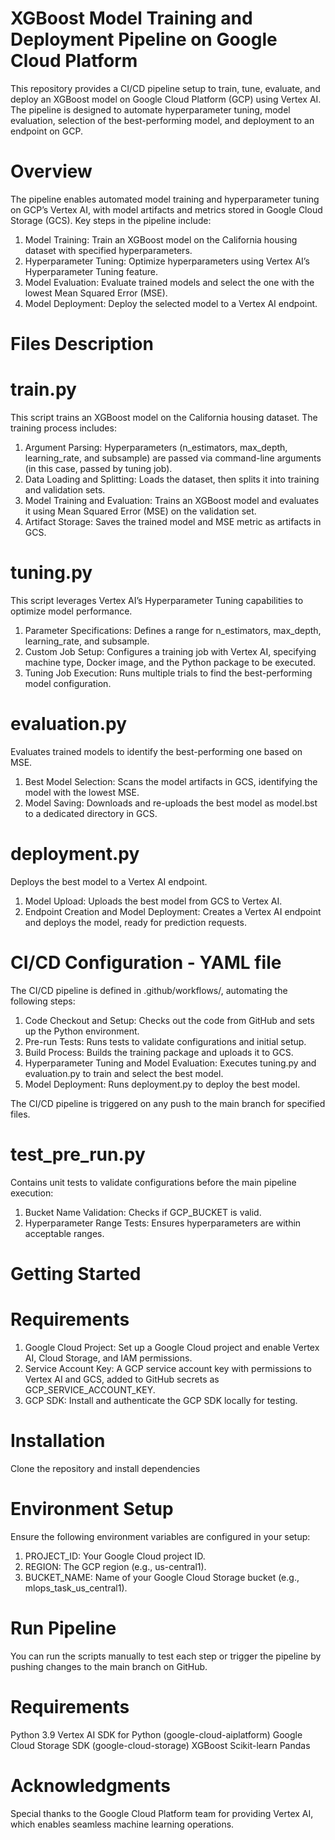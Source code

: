 # XGBoost Model Training and Deployment Pipeline on Google Cloud Platform

This repository provides a CI/CD pipeline setup to train, tune, evaluate, and deploy an XGBoost model on Google Cloud Platform (GCP) using Vertex AI. The pipeline is designed to automate hyperparameter tuning, model evaluation, selection of the best-performing model, and deployment to an endpoint on GCP.

# Overview

The pipeline enables automated model training and hyperparameter tuning on GCP’s Vertex AI, with model artifacts and metrics stored in Google Cloud Storage (GCS). Key steps in the pipeline include:

1. Model Training: Train an XGBoost model on the California housing dataset with specified hyperparameters.
2. Hyperparameter Tuning: Optimize hyperparameters using Vertex AI’s Hyperparameter Tuning feature.
3. Model Evaluation: Evaluate trained models and select the one with the lowest Mean Squared Error (MSE).
4. Model Deployment: Deploy the selected model to a Vertex AI endpoint.

# Files Description

# train.py

This script trains an XGBoost model on the California housing dataset. The training process includes:

1. Argument Parsing: Hyperparameters (n_estimators, max_depth, learning_rate, and subsample) are passed via command-line arguments (in this case, passed by tuning job).
2. Data Loading and Splitting: Loads the dataset, then splits it into training and validation sets.
3. Model Training and Evaluation: Trains an XGBoost model and evaluates it using Mean Squared Error (MSE) on the validation set.
4. Artifact Storage: Saves the trained model and MSE metric as artifacts in GCS.

# tuning.py

This script leverages Vertex AI’s Hyperparameter Tuning capabilities to optimize model performance.

1. Parameter Specifications: Defines a range for n_estimators, max_depth, learning_rate, and subsample.
2. Custom Job Setup: Configures a training job with Vertex AI, specifying machine type, Docker image, and the Python package to be executed.
3. Tuning Job Execution: Runs multiple trials to find the best-performing model configuration.

# evaluation.py

Evaluates trained models to identify the best-performing one based on MSE.

1. Best Model Selection: Scans the model artifacts in GCS, identifying the model with the lowest MSE.
2. Model Saving: Downloads and re-uploads the best model as model.bst to a dedicated directory in GCS.

# deployment.py

Deploys the best model to a Vertex AI endpoint.

1. Model Upload: Uploads the best model from GCS to Vertex AI.
2. Endpoint Creation and Model Deployment: Creates a Vertex AI endpoint and deploys the model, ready for prediction requests.

# CI/CD Configuration - YAML file

The CI/CD pipeline is defined in .github/workflows/, automating the following steps:

1. Code Checkout and Setup: Checks out the code from GitHub and sets up the Python environment.
2. Pre-run Tests: Runs tests to validate configurations and initial setup.
3. Build Process: Builds the training package and uploads it to GCS.
4. Hyperparameter Tuning and Model Evaluation: Executes tuning.py and evaluation.py to train and select the best model.
5. Model Deployment: Runs deployment.py to deploy the best model.

The CI/CD pipeline is triggered on any push to the main branch for specified files.

# test_pre_run.py

Contains unit tests to validate configurations before the main pipeline execution:

1. Bucket Name Validation: Checks if GCP_BUCKET is valid.
2. Hyperparameter Range Tests: Ensures hyperparameters are within acceptable ranges.

# Getting Started

# Requirements

1. Google Cloud Project: Set up a Google Cloud project and enable Vertex AI, Cloud Storage, and IAM permissions.
2. Service Account Key: A GCP service account key with permissions to Vertex AI and GCS, added to GitHub secrets as GCP_SERVICE_ACCOUNT_KEY.
3. GCP SDK: Install and authenticate the GCP SDK locally for testing.

# Installation

Clone the repository and install dependencies

# Environment Setup

Ensure the following environment variables are configured in your setup:

1. PROJECT_ID: Your Google Cloud project ID.
2. REGION: The GCP region (e.g., us-central1).
3. BUCKET_NAME: Name of your Google Cloud Storage bucket (e.g., mlops_task_us_central1).

# Run Pipeline

You can run the scripts manually to test each step or trigger the pipeline by pushing changes to the main branch on GitHub.

# Requirements

Python 3.9
Vertex AI SDK for Python (google-cloud-aiplatform)
Google Cloud Storage SDK (google-cloud-storage)
XGBoost
Scikit-learn
Pandas

# Acknowledgments

Special thanks to the Google Cloud Platform team for providing Vertex AI, which enables seamless machine learning operations.

